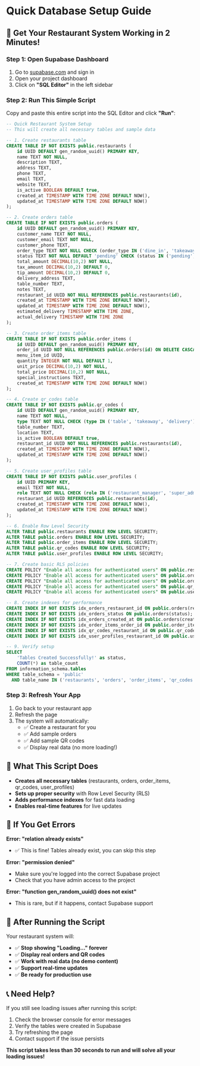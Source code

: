 # Quick Database Setup Guide

## 🚀 **Get Your Restaurant System Working in 2 Minutes!**

### **Step 1: Open Supabase Dashboard**
1. Go to [supabase.com](https://supabase.com) and sign in
2. Open your project dashboard
3. Click on **"SQL Editor"** in the left sidebar

### **Step 2: Run This Simple Script**
Copy and paste this entire script into the SQL Editor and click **"Run"**:

```sql
-- Quick Restaurant System Setup
-- This will create all necessary tables and sample data

-- 1. Create restaurants table
CREATE TABLE IF NOT EXISTS public.restaurants (
    id UUID DEFAULT gen_random_uuid() PRIMARY KEY,
    name TEXT NOT NULL,
    description TEXT,
    address TEXT,
    phone TEXT,
    email TEXT,
    website TEXT,
    is_active BOOLEAN DEFAULT true,
    created_at TIMESTAMP WITH TIME ZONE DEFAULT NOW(),
    updated_at TIMESTAMP WITH TIME ZONE DEFAULT NOW()
);

-- 2. Create orders table
CREATE TABLE IF NOT EXISTS public.orders (
    id UUID DEFAULT gen_random_uuid() PRIMARY KEY,
    customer_name TEXT NOT NULL,
    customer_email TEXT NOT NULL,
    customer_phone TEXT,
    order_type TEXT NOT NULL CHECK (order_type IN ('dine_in', 'takeaway', 'delivery')),
    status TEXT NOT NULL DEFAULT 'pending' CHECK (status IN ('pending', 'confirmed', 'preparing', 'ready', 'completed', 'cancelled')),
    total_amount DECIMAL(10,2) NOT NULL,
    tax_amount DECIMAL(10,2) DEFAULT 0,
    tip_amount DECIMAL(10,2) DEFAULT 0,
    delivery_address TEXT,
    table_number TEXT,
    notes TEXT,
    restaurant_id UUID NOT NULL REFERENCES public.restaurants(id),
    created_at TIMESTAMP WITH TIME ZONE DEFAULT NOW(),
    updated_at TIMESTAMP WITH TIME ZONE DEFAULT NOW(),
    estimated_delivery TIMESTAMP WITH TIME ZONE,
    actual_delivery TIMESTAMP WITH TIME ZONE
);

-- 3. Create order_items table
CREATE TABLE IF NOT EXISTS public.order_items (
    id UUID DEFAULT gen_random_uuid() PRIMARY KEY,
    order_id UUID NOT NULL REFERENCES public.orders(id) ON DELETE CASCADE,
    menu_item_id UUID,
    quantity INTEGER NOT NULL DEFAULT 1,
    unit_price DECIMAL(10,2) NOT NULL,
    total_price DECIMAL(10,2) NOT NULL,
    special_instructions TEXT,
    created_at TIMESTAMP WITH TIME ZONE DEFAULT NOW()
);

-- 4. Create qr_codes table
CREATE TABLE IF NOT EXISTS public.qr_codes (
    id UUID DEFAULT gen_random_uuid() PRIMARY KEY,
    name TEXT NOT NULL,
    type TEXT NOT NULL CHECK (type IN ('table', 'takeaway', 'delivery')),
    table_number TEXT,
    location TEXT,
    is_active BOOLEAN DEFAULT true,
    restaurant_id UUID NOT NULL REFERENCES public.restaurants(id),
    created_at TIMESTAMP WITH TIME ZONE DEFAULT NOW(),
    updated_at TIMESTAMP WITH TIME ZONE DEFAULT NOW()
);

-- 5. Create user_profiles table
CREATE TABLE IF NOT EXISTS public.user_profiles (
    id UUID PRIMARY KEY,
    email TEXT NOT NULL,
    role TEXT NOT NULL CHECK (role IN ('restaurant_manager', 'super_admin')),
    restaurant_id UUID REFERENCES public.restaurants(id),
    created_at TIMESTAMP WITH TIME ZONE DEFAULT NOW(),
    updated_at TIMESTAMP WITH TIME ZONE DEFAULT NOW()
);

-- 6. Enable Row Level Security
ALTER TABLE public.restaurants ENABLE ROW LEVEL SECURITY;
ALTER TABLE public.orders ENABLE ROW LEVEL SECURITY;
ALTER TABLE public.order_items ENABLE ROW LEVEL SECURITY;
ALTER TABLE public.qr_codes ENABLE ROW LEVEL SECURITY;
ALTER TABLE public.user_profiles ENABLE ROW LEVEL SECURITY;

-- 7. Create basic RLS policies
CREATE POLICY "Enable all access for authenticated users" ON public.restaurants FOR ALL USING (auth.role() = 'authenticated');
CREATE POLICY "Enable all access for authenticated users" ON public.orders FOR ALL USING (auth.role() = 'authenticated');
CREATE POLICY "Enable all access for authenticated users" ON public.order_items FOR ALL USING (auth.role() = 'authenticated');
CREATE POLICY "Enable all access for authenticated users" ON public.qr_codes FOR ALL USING (auth.role() = 'authenticated');
CREATE POLICY "Enable all access for authenticated users" ON public.user_profiles FOR ALL USING (auth.role() = 'authenticated');

-- 8. Create indexes for performance
CREATE INDEX IF NOT EXISTS idx_orders_restaurant_id ON public.orders(restaurant_id);
CREATE INDEX IF NOT EXISTS idx_orders_status ON public.orders(status);
CREATE INDEX IF NOT EXISTS idx_orders_created_at ON public.orders(created_at);
CREATE INDEX IF NOT EXISTS idx_order_items_order_id ON public.order_items(order_id);
CREATE INDEX IF NOT EXISTS idx_qr_codes_restaurant_id ON public.qr_codes(restaurant_id);
CREATE INDEX IF NOT EXISTS idx_user_profiles_restaurant_id ON public.user_profiles(restaurant_id);

-- 9. Verify setup
SELECT 
    'Tables Created Successfully!' as status,
    COUNT(*) as table_count
FROM information_schema.tables 
WHERE table_schema = 'public' 
  AND table_name IN ('restaurants', 'orders', 'order_items', 'qr_codes', 'user_profiles');
```

### **Step 3: Refresh Your App**
1. Go back to your restaurant app
2. Refresh the page
3. The system will automatically:
   - ✅ Create a restaurant for you
   - ✅ Add sample orders
   - ✅ Add sample QR codes
   - ✅ Display real data (no more loading!)

## 🎯 **What This Script Does**

- **Creates all necessary tables** (restaurants, orders, order_items, qr_codes, user_profiles)
- **Sets up proper security** with Row Level Security (RLS)
- **Adds performance indexes** for fast data loading
- **Enables real-time features** for live updates

## 🚨 **If You Get Errors**

**Error: "relation already exists"**
- ✅ This is fine! Tables already exist, you can skip this step

**Error: "permission denied"**
- Make sure you're logged into the correct Supabase project
- Check that you have admin access to the project

**Error: "function gen_random_uuid() does not exist"**
- This is rare, but if it happens, contact Supabase support

## 🎉 **After Running the Script**

Your restaurant system will:
- ✅ **Stop showing "Loading..." forever**
- ✅ **Display real orders and QR codes**
- ✅ **Work with real data (no demo content)**
- ✅ **Support real-time updates**
- ✅ **Be ready for production use**

## 📞 **Need Help?**

If you still see loading issues after running this script:
1. Check the browser console for error messages
2. Verify the tables were created in Supabase
3. Try refreshing the page
4. Contact support if the issue persists

**This script takes less than 30 seconds to run and will solve all your loading issues!**
